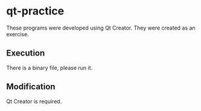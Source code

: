 # qt-practice

These programs were developed using Qt Creator. They were created as an exercise.

## Execution
There is a binary file, please run it.

## Modification
Qt Creator is required.
